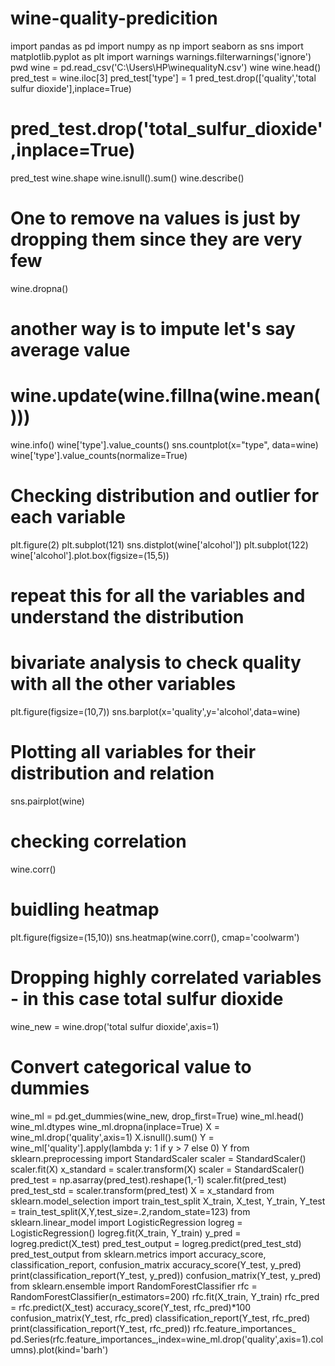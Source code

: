 # wine-quality-predicition
import pandas as pd
import numpy as np
import seaborn as sns
import matplotlib.pyplot as plt
import warnings
warnings.filterwarnings('ignore')
pwd
wine = pd.read_csv('C:\\Users\\HP\\winequalityN.csv')
wine
wine.head()
pred_test = wine.iloc[3]
pred_test['type'] = 1
pred_test.drop(['quality','total sulfur dioxide'],inplace=True)
# pred_test.drop('total_sulfur_dioxide',inplace=True)
pred_test
wine.shape
wine.isnull().sum()
wine.describe()
# One to remove na values is just by dropping them since they are very few
wine.dropna()
# another way is to impute let's say average value 
# wine.update(wine.fillna(wine.mean()))
wine.info()
wine['type'].value_counts()
sns.countplot(x="type", data=wine)
wine['type'].value_counts(normalize=True)
# Checking distribution and outlier for each variable
plt.figure(2)
plt.subplot(121)
sns.distplot(wine['alcohol'])
plt.subplot(122)
wine['alcohol'].plot.box(figsize=(15,5))
# repeat this for all the variables and understand the distribution
# bivariate analysis to check quality with all the other variables
plt.figure(figsize=(10,7))
sns.barplot(x='quality',y='alcohol',data=wine)
# Plotting all variables for their distribution and relation
sns.pairplot(wine)
# checking correlation
wine.corr()
# buidling heatmap
plt.figure(figsize=(15,10))
sns.heatmap(wine.corr(), cmap='coolwarm')
# Dropping highly correlated variables - in this case total sulfur dioxide
wine_new = wine.drop('total sulfur dioxide',axis=1)
# Convert categorical value to dummies
wine_ml = pd.get_dummies(wine_new, drop_first=True)
wine_ml.head()
wine_ml.dtypes
wine_ml.dropna(inplace=True)
X = wine_ml.drop('quality',axis=1)
X.isnull().sum()
Y = wine_ml['quality'].apply(lambda y: 1 if y > 7 else 0)
Y
from sklearn.preprocessing import StandardScaler
scaler = StandardScaler()
scaler.fit(X)
x_standard = scaler.transform(X)
scaler = StandardScaler()
pred_test = np.asarray(pred_test).reshape(1,-1)
scaler.fit(pred_test)
pred_test_std = scaler.transform(pred_test)
X = x_standard
from sklearn.model_selection import train_test_split
X_train, X_test, Y_train, Y_test = train_test_split(X,Y,test_size=.2,random_state=123)
from sklearn.linear_model import LogisticRegression
logreg = LogisticRegression()
logreg.fit(X_train, Y_train)
y_pred = logreg.predict(X_test)
pred_test_output = logreg.predict(pred_test_std)
pred_test_output
from sklearn.metrics import accuracy_score, classification_report, confusion_matrix
accuracy_score(Y_test, y_pred)
print(classification_report(Y_test, y_pred))
confusion_matrix(Y_test, y_pred)
from sklearn.ensemble import RandomForestClassifier
rfc = RandomForestClassifier(n_estimators=200)
rfc.fit(X_train, Y_train)
rfc_pred = rfc.predict(X_test)
accuracy_score(Y_test, rfc_pred)*100
confusion_matrix(Y_test, rfc_pred)
classification_report(Y_test, rfc_pred)
print(classification_report(Y_test, rfc_pred))
rfc.feature_importances_
pd.Series(rfc.feature_importances_,index=wine_ml.drop('quality',axis=1).columns).plot(kind='barh')
